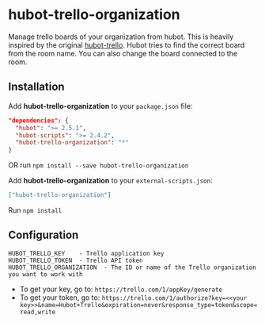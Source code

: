 hubot-trello-organization
============

Manage trello boards of your organization from hubot. This is heavily inspired by the original [hubot-trello](https://github.com/hubot-scripts/hubot-trello).
Hubot tries to find the correct board from the room name. You can also change the board connected to the room.


## Installation

Add **hubot-trello-organization** to your `package.json` file:

```json
"dependencies": {
  "hubot": ">= 2.5.1",
  "hubot-scripts": ">= 2.4.2",
  "hubot-trello-organization": "*"
}
```

OR run `npm install --save hubot-trello-organization`

Add **hubot-trello-organization** to your `external-scripts.json`:

```json
["hubot-trello-organization"]
```

Run `npm install`


## Configuration

```
HUBOT_TRELLO_KEY    - Trello application key
HUBOT_TRELLO_TOKEN  - Trello API token
HUBOT_TRELLO_ORGANIZATION  - The ID or name of the Trello organization you want to work with
```

- To get your key, go to: `https://trello.com/1/appKey/generate`
- To get your token, go to: `https://trello.com/1/authorize?key=<<your key>>&name=Hubot+Trello&expiration=never&response_type=token&scope=read,write`
